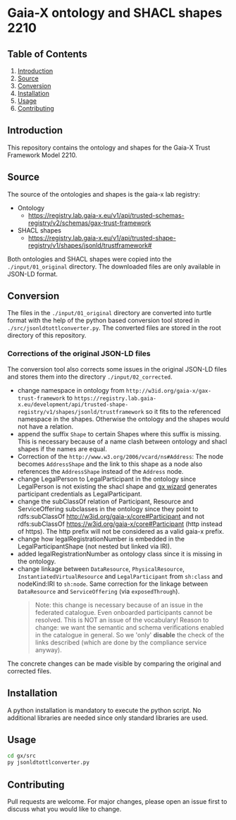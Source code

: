 # Gaia-X ontology and SHACL shapes 2210

## Table of Contents
1. [Introduction](#introduction)
2. [Source](#source)
3. [Conversion](#conversion)
4. [Installation](#installation)
5. [Usage](#usage)
6. [Contributing](#contributing)


## Introduction
This repository contains the ontology and shapes for the Gaia-X Trust Framework Model 2210.

## Source
The source of the ontologies and shapes is the gaia-x lab registry:
- Ontology
  - https://registry.lab.gaia-x.eu/v1/api/trusted-schemas-registry/v2/schemas/gax-trust-framework
- SHACL shapes
  - https://registry.lab.gaia-x.eu/v1/api/trusted-shape-registry/v1/shapes/jsonld/trustframework#

Both ontologies and SHACL shapes were copied into the `./input/01_original` directory. The downloaded files are only available in JSON-LD format. 

## Conversion
The files in the `./input/01_original` directory are converted into turtle format with the help of the python based conversion tool stored in `./src/jsonldtottlconverter.py`. The converted files are stored in the root directory of this repository.

### Corrections of the original JSON-LD files
The conversion tool also corrects some issues in the original JSON-LD files and stores them into the directory `./input/02_corrected`.

- change namespace in ontology from `http://w3id.org/gaia-x/gax-trust-framework` to `https://registry.lab.gaia-x.eu/development/api/trusted-shape-registry/v1/shapes/jsonld/trustframework` so it fits to the referenced namespace in the shapes. Otherwise the ontology and the shapes would not have a relation.
- append the suffix `Shape` to certain Shapes where this suffix is missing. This is necessary because of a name clash between ontology and shacl shapes if the names are equal.
- Correction of the `http://www.w3.org/2006/vcard/ns#Address`: The node becomes `AddressShape` and the link to this shape as a node also references the `AddressShape` instead of the `Address` node. 
- change LegalPerson to LegalParticipant in the ontology since LegalPerson is not existing the shacl shape and [gx wizard](https://wizard.lab.gaia-x.eu/) generates participant credentials as LegalParticipant.
- change the subClassOf relation of Participant, Resource and ServiceOffering subclasses in the ontology since they point to rdfs:subClassOf <http://w3id.org/gaia-x/core#Participant> and not rdfs:subClassOf <https://w3id.org/gaia-x/core#Participant> (http instead of https). The http prefix will not be considered as a valid gaia-x prefix.
- change how legalRegistrationNumber is embedded in the LegalParticipantShape (not nested but linked via IRI).
- added legalRegistrationNumber as ontology class since it is missing in the ontology.
- change linkage between `DataResource`, `PhysicalResource`, `InstantiatedVirtualResource` and `LegalParticipant` from `sh:class` and nodeKind:IRI to `sh:node`. Same correction for the linkage between `DataResource` and `ServiceOffering` (via `exposedThrough`). 
  > Note: this change is necessary because of an issue in the federated catalogue. Even onboarded participants cannot be resolved. This is NOT an issue of the vocabulary! Reason to change: we want the semantic and schema verifications enabled in the catalogue in general. So we 'only' **disable** the check of the links described (which are done by the compliance service anyway).

The concrete changes can be made visible by comparing the original and corrected files.

## Installation
A python installation is mandatory to execute the python script. No additional libraries are needed since only standard libraries are used.

## Usage

```bash
cd gx/src
py jsonldtottlconverter.py
```

## Contributing
Pull requests are welcome. For major changes, please open an issue first to discuss what you would like to change.